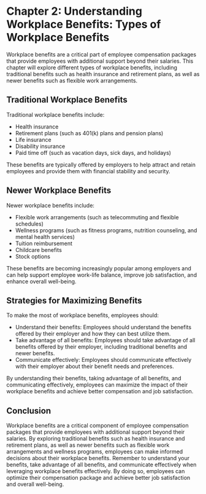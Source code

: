 Chapter 2: Understanding Workplace Benefits: Types of Workplace Benefits
========================================================================

Workplace benefits are a critical part of employee compensation packages that provide employees with additional support beyond their salaries. This chapter will explore different types of workplace benefits, including traditional benefits such as health insurance and retirement plans, as well as newer benefits such as flexible work arrangements.

Traditional Workplace Benefits
------------------------------

Traditional workplace benefits include:

* Health insurance
* Retirement plans (such as 401(k) plans and pension plans)
* Life insurance
* Disability insurance
* Paid time off (such as vacation days, sick days, and holidays)

These benefits are typically offered by employers to help attract and retain employees and provide them with financial stability and security.

Newer Workplace Benefits
------------------------

Newer workplace benefits include:

* Flexible work arrangements (such as telecommuting and flexible schedules)
* Wellness programs (such as fitness programs, nutrition counseling, and mental health services)
* Tuition reimbursement
* Childcare benefits
* Stock options

These benefits are becoming increasingly popular among employers and can help support employee work-life balance, improve job satisfaction, and enhance overall well-being.

Strategies for Maximizing Benefits
----------------------------------

To make the most of workplace benefits, employees should:

* Understand their benefits: Employees should understand the benefits offered by their employer and how they can best utilize them.
* Take advantage of all benefits: Employees should take advantage of all benefits offered by their employer, including traditional benefits and newer benefits.
* Communicate effectively: Employees should communicate effectively with their employer about their benefit needs and preferences.

By understanding their benefits, taking advantage of all benefits, and communicating effectively, employees can maximize the impact of their workplace benefits and achieve better compensation and job satisfaction.

Conclusion
----------

Workplace benefits are a critical component of employee compensation packages that provide employees with additional support beyond their salaries. By exploring traditional benefits such as health insurance and retirement plans, as well as newer benefits such as flexible work arrangements and wellness programs, employees can make informed decisions about their workplace benefits. Remember to understand your benefits, take advantage of all benefits, and communicate effectively when leveraging workplace benefits effectively. By doing so, employees can optimize their compensation package and achieve better job satisfaction and overall well-being.

